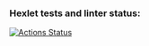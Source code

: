 ### Hexlet tests and linter status:
[![Actions Status](https://github.com/mnogom/frontend-project-lvl2/workflows/hexlet-check/badge.svg)](https://github.com/mnogom/frontend-project-lvl2/actions)